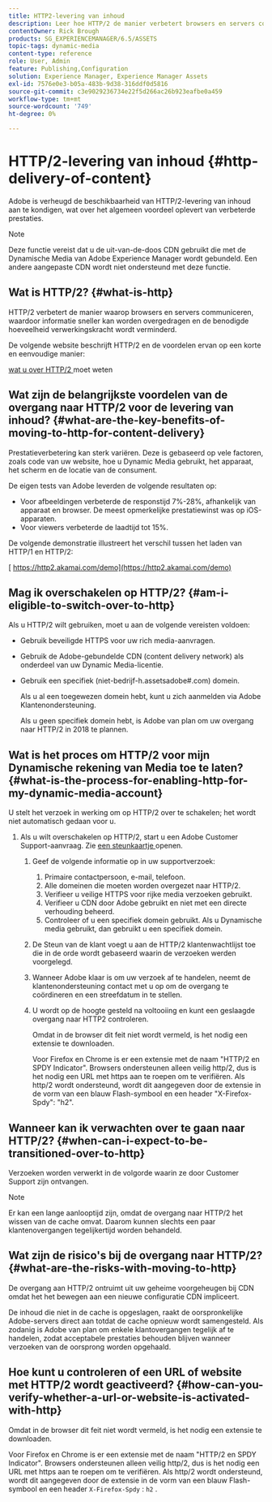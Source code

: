```yaml
---
title: HTTP2-levering van inhoud
description: Leer hoe HTTP/2 de manier verbetert browsers en servers communiceren, die voor snellere overdracht van informatie terwijl het verminderen van de hoeveelheid nodig verwerkingscapaciteit toestaan.
contentOwner: Rick Brough
products: SG_EXPERIENCEMANAGER/6.5/ASSETS
topic-tags: dynamic-media
content-type: reference
role: User, Admin
feature: Publishing,Configuration
solution: Experience Manager, Experience Manager Assets
exl-id: 7576e0e3-b05a-483b-9d38-316ddf0d5816
source-git-commit: c3e9029236734e22f5d266ac26b923eafbe0a459
workflow-type: tm+mt
source-wordcount: '749'
ht-degree: 0%

---
```


# HTTP/2-levering van inhoud {#http-delivery-of-content}

Adobe is verheugd de beschikbaarheid van HTTP/2-levering van inhoud aan te kondigen, wat over het algemeen voordeel oplevert van verbeterde prestaties.

>[!NOTE]
>
>Deze functie vereist dat u de uit-van-de-doos CDN gebruikt die met de Dynamische Media van Adobe Experience Manager wordt gebundeld. Een andere aangepaste CDN wordt niet ondersteund met deze functie.

## Wat is HTTP/2? {#what-is-http}

HTTP/2 verbetert de manier waarop browsers en servers communiceren, waardoor informatie sneller kan worden overgedragen en de benodigde hoeveelheid verwerkingskracht wordt verminderd.

De volgende website beschrijft HTTP/2 en de voordelen ervan op een korte en eenvoudige manier:

[ wat u over HTTP/2 ](https://www.engadget.com/2015-02-24-what-you-need-to-know-about-http-2.html) moet weten

## Wat zijn de belangrijkste voordelen van de overgang naar HTTP/2 voor de levering van inhoud? {#what-are-the-key-benefits-of-moving-to-http-for-content-delivery}

Prestatieverbetering kan sterk variëren. Deze is gebaseerd op vele factoren, zoals code van uw website, hoe u Dynamic Media gebruikt, het apparaat, het scherm en de locatie van de consument.

De eigen tests van Adobe leverden de volgende resultaten op:

* Voor afbeeldingen verbeterde de responstijd 7%-28%, afhankelijk van apparaat en browser. De meest opmerkelijke prestatiewinst was op iOS-apparaten.
* Voor viewers verbeterde de laadtijd tot 15%.

De volgende demonstratie illustreert het verschil tussen het laden van HTTP/1 en HTTP/2:

[ https://http2.akamai.com/demo](https://http2.akamai.com/demo)

## Mag ik overschakelen op HTTP/2? {#am-i-eligible-to-switch-over-to-http}

Als u HTTP/2 wilt gebruiken, moet u aan de volgende vereisten voldoen:

* Gebruik beveiligde HTTPS voor uw rich media-aanvragen.
* Gebruik de Adobe-gebundelde CDN (content delivery network) als onderdeel van uw Dynamic Media-licentie.
* Gebruik een specifiek (niet-bedrijf-h.assetsadobe#.com) domein.

  Als u al een toegewezen domein hebt, kunt u zich aanmelden via Adobe Klantenondersteuning.

  Als u geen specifiek domein hebt, is Adobe van plan om uw overgang naar HTTP/2 in 2018 te plannen.

## Wat is het proces om HTTP/2 voor mijn Dynamische rekening van Media toe te laten? {#what-is-the-process-for-enabling-http-for-my-dynamic-media-account}

U stelt het verzoek in werking om op HTTP/2 over te schakelen; het wordt niet automatisch gedaan voor u.

1. Als u wilt overschakelen op HTTP/2, start u een Adobe Customer Support-aanvraag. Zie [ een steunkaartje ](https://experienceleague.adobe.com/?support-solution=General&amp;lang=en&amp;support-tab=home#support) openen.

   1. Geef de volgende informatie op in uw supportverzoek:

      1. Primaire contactpersoon, e-mail, telefoon.
      1. Alle domeinen die moeten worden overgezet naar HTTP/2.
      1. Verifieer u veilige HTTPS voor rijke media verzoeken gebruikt.
      1. Verifieer u CDN door Adobe gebruikt en niet met een directe verhouding beheerd.
      1. Controleer of u een specifiek domein gebruikt. Als u Dynamische media gebruikt, dan gebruikt u een specifiek domein.

   1. De Steun van de klant voegt u aan de HTTP/2 klantenwachtlijst toe die in de orde wordt gebaseerd waarin de verzoeken werden voorgelegd.
   1. Wanneer Adobe klaar is om uw verzoek af te handelen, neemt de klantenondersteuning contact met u op om de overgang te coördineren en een streefdatum in te stellen.
   1. U wordt op de hoogte gesteld na voltooiing en kunt een geslaagde overgang naar HTTP2 controleren.

      Omdat in de browser dit feit niet wordt vermeld, is het nodig een extensie te downloaden.

      Voor Firefox en Chrome is er een extensie met de naam &quot;HTTP/2 en SPDY Indicator&quot;. Browsers ondersteunen alleen veilig http/2, dus is het nodig een URL met https aan te roepen om te verifiëren. Als http/2 wordt ondersteund, wordt dit aangegeven door de extensie in de vorm van een blauw Flash-symbool en een header &quot;X-Firefox-Spdy&quot;: &quot;h2&quot;.

## Wanneer kan ik verwachten over te gaan naar HTTP/2? {#when-can-i-expect-to-be-transitioned-over-to-http}

Verzoeken worden verwerkt in de volgorde waarin ze door Customer Support zijn ontvangen.

>[!NOTE]
>
>Er kan een lange aanlooptijd zijn, omdat de overgang naar HTTP/2 het wissen van de cache omvat. Daarom kunnen slechts een paar klantenovergangen tegelijkertijd worden behandeld.

## Wat zijn de risico&#39;s bij de overgang naar HTTP/2? {#what-are-the-risks-with-moving-to-http}

De overgang aan HTTP/2 ontruimt uit uw geheime voorgeheugen bij CDN omdat het het bewegen aan een nieuwe configuratie CDN impliceert.

De inhoud die niet in de cache is opgeslagen, raakt de oorspronkelijke Adobe-servers direct aan totdat de cache opnieuw wordt samengesteld. Als zodanig is Adobe van plan om enkele klantovergangen tegelijk af te handelen, zodat acceptabele prestaties behouden blijven wanneer verzoeken van de oorsprong worden opgehaald.

## Hoe kunt u controleren of een URL of website met HTTP/2 wordt geactiveerd? {#how-can-you-verify-whether-a-url-or-website-is-activated-with-http}

Omdat in de browser dit feit niet wordt vermeld, is het nodig een extensie te downloaden.

Voor Firefox en Chrome is er een extensie met de naam &quot;HTTP/2 en SPDY Indicator&quot;. Browsers ondersteunen alleen veilig http/2, dus is het nodig een URL met https aan te roepen om te verifiëren. Als http/2 wordt ondersteund, wordt dit aangegeven door de extensie in de vorm van een blauw Flash-symbool en een header `X-Firefox-Spdy` : `h2` .
